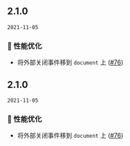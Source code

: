 ## 2.1.0

`2021-11-05`

### 💎 性能优化

- 将外部关闭事件移到 `document` 上 ([#76](https://github.com/arco-design/arco-design-vue/pull/76))


## 2.1.0

`2021-11-05`

### 💎 性能优化

- 将外部关闭事件移到 `document` 上 ([#76](https://github.com/arco-design/arco-design-vue/pull/76))


